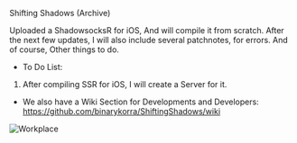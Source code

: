 Shifting  Shadows (Archive)


Uploaded a ShadowsocksR for iOS, And will compile it from scratch. After the next few updates, I will also include several patchnotes, for errors. And of course, Other things to do.

* To Do List:

1) After compiling SSR for iOS, I will create a Server for it.

* We also have a  Wiki Section for Developments and Developers: https://github.com/binarykorra/ShiftingShadows/wiki

![Workplace](https://pbs.twimg.com/media/DeawEubXcAAvb4w.jpg:large)
